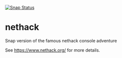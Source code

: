 [![Snap Status](https://build.snapcraft.io/badge/ogra1/nethack.svg)](https://build.snapcraft.io/user/ogra1/nethack)

# nethack

Snap version of the famous nethack console adventure

See https://www.nethack.org/ for more details.
